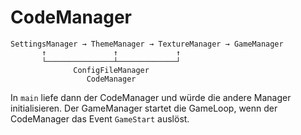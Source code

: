 # CodeManager

```text
SettingsManager → ThemeManager → TextureManager → GameManager
       ↑               ↑             ↑
       └───────────────┴─────────────┘
              ConfigFileManager
                 CodeManager
```

In `main` liefe dann der CodeManager und würde die andere Manager initialisieren.
Der GameManager startet die GameLoop, wenn der CodeManager das Event `GameStart` auslöst.
